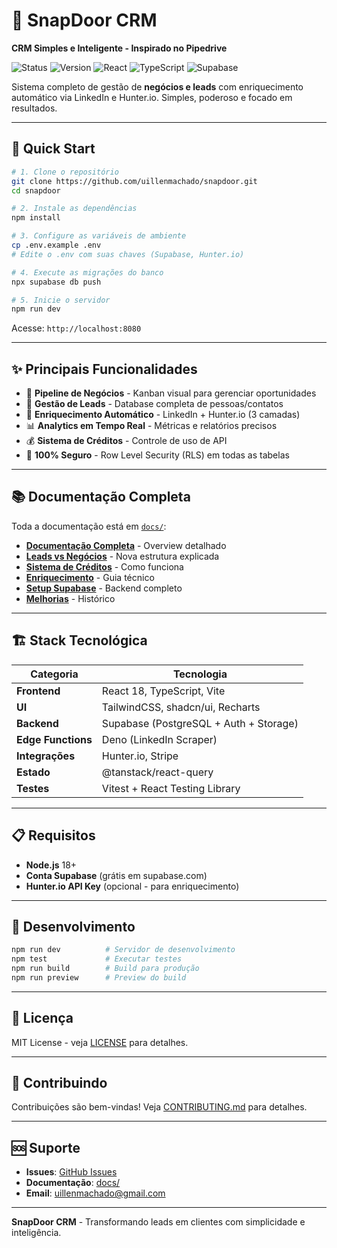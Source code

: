 # 🚪 SnapDoor CRM

**CRM Simples e Inteligente - Inspirado no Pipedrive**

![Status](https://img.shields.io/badge/status-production--ready-green)
![Version](https://img.shields.io/badge/version-2.1.0-blue)
![React](https://img.shields.io/badge/React-18-61DAFB?logo=react)
![TypeScript](https://img.shields.io/badge/TypeScript-5-3178C6?logo=typescript)
![Supabase](https://img.shields.io/badge/Supabase-PostgreSQL-3ECF8E?logo=supabase)

Sistema completo de gestão de **negócios e leads** com enriquecimento automático via LinkedIn e Hunter.io. Simples, poderoso e focado em resultados.

---

## 🚀 Quick Start

```bash
# 1. Clone o repositório
git clone https://github.com/uillenmachado/snapdoor.git
cd snapdoor

# 2. Instale as dependências
npm install

# 3. Configure as variáveis de ambiente
cp .env.example .env
# Edite o .env com suas chaves (Supabase, Hunter.io)

# 4. Execute as migrações do banco
npx supabase db push

# 5. Inicie o servidor
npm run dev
```

Acesse: `http://localhost:8080`

---

## ✨ Principais Funcionalidades

- 💼 **Pipeline de Negócios** - Kanban visual para gerenciar oportunidades
- 👥 **Gestão de Leads** - Database completa de pessoas/contatos
- 🤖 **Enriquecimento Automático** - LinkedIn + Hunter.io (3 camadas)
- 📊 **Analytics em Tempo Real** - Métricas e relatórios precisos
- 💰 **Sistema de Créditos** - Controle de uso de API
- 🔐 **100% Seguro** - Row Level Security (RLS) em todas as tabelas

---

## 📚 Documentação Completa

Toda a documentação está em [`docs/`](./docs/):

- **[Documentação Completa](./docs/README.md)** - Overview detalhado
- **[Leads vs Negócios](./docs/LEADS_VS_NEGOCIOS.md)** - Nova estrutura explicada
- **[Sistema de Créditos](./docs/CREDIT_SYSTEM_GUIDE.md)** - Como funciona
- **[Enriquecimento](./docs/LEAD_ENRICHMENT_GUIDE.md)** - Guia técnico
- **[Setup Supabase](./docs/SUPABASE_SETUP_GUIDE.md)** - Backend completo
- **[Melhorias](./docs/MELHORIAS_IMPLEMENTADAS.md)** - Histórico

---

## 🏗️ Stack Tecnológica

| Categoria | Tecnologia |
|-----------|-----------|
| **Frontend** | React 18, TypeScript, Vite |
| **UI** | TailwindCSS, shadcn/ui, Recharts |
| **Backend** | Supabase (PostgreSQL + Auth + Storage) |
| **Edge Functions** | Deno (LinkedIn Scraper) |
| **Integrações** | Hunter.io, Stripe |
| **Estado** | @tanstack/react-query |
| **Testes** | Vitest + React Testing Library |

---

## 📋 Requisitos

- **Node.js** 18+
- **Conta Supabase** (grátis em supabase.com)
- **Hunter.io API Key** (opcional - para enriquecimento)

---

## 🧪 Desenvolvimento

```bash
npm run dev          # Servidor de desenvolvimento
npm test             # Executar testes
npm run build        # Build para produção
npm run preview      # Preview do build
```

---

## 📝 Licença

MIT License - veja [LICENSE](./LICENSE) para detalhes.

---

## 🤝 Contribuindo

Contribuições são bem-vindas! Veja [CONTRIBUTING.md](./CONTRIBUTING.md) para detalhes.

---

## 🆘 Suporte

- **Issues**: [GitHub Issues](https://github.com/uillenmachado/snapdoor/issues)
- **Documentação**: [docs/](./docs/)
- **Email**: uillenmachado@gmail.com

---

**SnapDoor CRM** - Transformando leads em clientes com simplicidade e inteligência.
